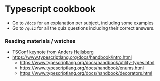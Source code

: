 # Typescript cookbook

- Go to `/docs` for an explanation per subject, including some examples
- Go to `/quiz` for all the quiz questions including their correct answers.

### Reading materials / watches

- [TSConf keynote from Anders Hejlsberg](https://www.youtube.com/watch?v=IGw2MRI0YV8)
- https://www.typescriptlang.org/docs/handbook/intro.html
  - https://www.typescriptlang.org/docs/handbook/utility-types.html
  - https://www.typescriptlang.org/docs/handbook/enums.html
  - https://www.typescriptlang.org/docs/handbook/decorators.html
